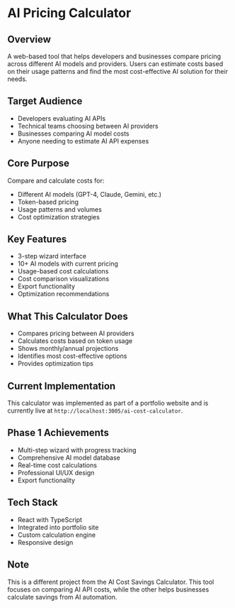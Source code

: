 # AI Pricing Calculator

## Overview
A web-based tool that helps developers and businesses compare pricing across different AI models and providers. Users can estimate costs based on their usage patterns and find the most cost-effective AI solution for their needs.

## Target Audience
- Developers evaluating AI APIs
- Technical teams choosing between AI providers
- Businesses comparing AI model costs
- Anyone needing to estimate AI API expenses

## Core Purpose
Compare and calculate costs for:
- Different AI models (GPT-4, Claude, Gemini, etc.)
- Token-based pricing
- Usage patterns and volumes
- Cost optimization strategies

## Key Features
- 3-step wizard interface
- 10+ AI models with current pricing
- Usage-based cost calculations
- Cost comparison visualizations
- Export functionality
- Optimization recommendations

## What This Calculator Does
- Compares pricing between AI providers
- Calculates costs based on token usage
- Shows monthly/annual projections
- Identifies most cost-effective options
- Provides optimization tips

## Current Implementation
This calculator was implemented as part of a portfolio website and is currently live at `http://localhost:3005/ai-cost-calculator`.

## Phase 1 Achievements
- Multi-step wizard with progress tracking
- Comprehensive AI model database
- Real-time cost calculations
- Professional UI/UX design
- Export functionality

## Tech Stack
- React with TypeScript
- Integrated into portfolio site
- Custom calculation engine
- Responsive design

## Note
This is a different project from the AI Cost Savings Calculator. This tool focuses on comparing AI API costs, while the other helps businesses calculate savings from AI automation.
